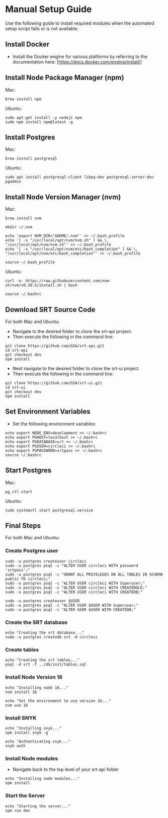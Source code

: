 # Manual Setup Guide 
Use the following guide to install required modules when the automated setup script fails or is not available. 

## Install Docker 
* Install the Docker engine for various platforms by referring to the documentation here: [https://docs.docker.com/engine/install/]

## Install Node Package Manager (npm)
Mac: 
```
brew install npm
```

Ubuntu: 
```
sudo apt-get install -y nodejs npm
sudo npm install npm@latest -g
```

## Install Postgres 
Mac: 
```
brew install postgresql
```

Ubuntu: 
```
sudo apt install postgresql-client libpq-dev postgresql-server-dev pgadmin
```

## Install Node Version Manager (nvm)
Mac: 
```
brew install nvm

mkdir ~/.nvm 

echo 'export NVM_DIR="$HOME/.nvm"' >> ~/.bash_profile
echo '[ -s "/usr/local/opt/nvm/nvm.sh" ] && \. "/usr/local/opt/nvm/nvm.sh"' >> ~/.bash_profile
echo '[ -s "/usr/local/opt/nvm/etc/bash_completion" ] && \. "/usr/local/opt/nvm/etc/bash_completion"' >> ~/.bash_profile

source ~/.bash_profile 
```
Ubuntu: 
```
curl -o- https://raw.githubusercontent.com/nvm-sh/nvm/v0.39.5/install.sh | bash

source ~/.bashrc 
```
## Download SRT Source Code 
For both Mac and Ubuntu: 
* Navigate to the desired folder to clone the srt-api project. 
* Then execute the following in the command line: 
```
git clone https://github.com/GSA/srt-api.git
cd srt-api
git checkout dev
npm install
```
* Next navigate to the desired folder to clone the srt-ui project. 
* Then execute the following in the command line: 
```
git clone https://github.com/GSA/srt-ui.git
cd srt-ui
git checkout dev
npm install
```
## Set Environment Variables 
* Set the following environment variables: 
```
echo export NODE_ENV=development >> ~/.bashrc
echo export PGHOST=localhost >> ~/.bashrc
echo export PGDATABASE=srt >> ~/.bashrc
echo export PGUSER=circleci >> ~/.bashrc
echo export PGPASSWORD=srtpass >> ~/.bashrc
source ~/.bashrc
```

## Start Postgres 
Mac: 
```
pg_ctl start
```
Ubuntu: 
```
sudo systemctl start postgresql.service
```
## Final Steps 
For both Mac and Ubuntu: 
### Create Postgres user 
```
sudo -u postgres createuser circleci
sudo -u postgres psql -c "ALTER USER circleci WITH password 'srtpass';"
sudo -u postgres psql -c "GRANT ALL PRIVILEGES ON ALL TABLES IN SCHEMA public TO circleci;"
sudo -u postgres psql -c "ALTER USER circleci WITH Superuser;"
sudo -u postgres psql -c "ALTER USER circleci WITH CREATEROLE;"
sudo -u postgres psql -c "ALTER USER circleci WITH CREATEDB;"

sudo -u postgres createuser $USER
sudo -u postgres psql -c "ALTER USER $USER WITH Superuser;"
sudo -u postgres psql -c "ALTER USER $USER WITH CREATEDB;"
```
### Create the SRT database 
```
echo "Creating the srt database..."
sudo -u postgres createdb srt -O circleci
```
### Create tables 
```
echo "Creating the srt tables..."
psql -d srt -f ../db/init/tables.sql
```
### Install Node Version 16 
```
echo "Installing node 16..."
nvm install 16

echo "Set the environment to use version 16..."
nvm use 16
```
### Install SNYK 
```
echo "Installing snyk..."
npm install snyk -g

echo "Authenticating snyk..."
snyk auth
```
### Install Node modules 
* Navigate back to the top level of your srt-api folder 
```
echo "Installing node modules..."
npm install
```
### Start the Server 
```
echo "Starting the server..."
npm run dev
```
